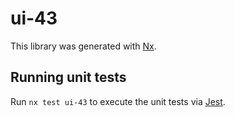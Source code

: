 # ui-43

This library was generated with [Nx](https://nx.dev).

## Running unit tests

Run `nx test ui-43` to execute the unit tests via [Jest](https://jestjs.io).
